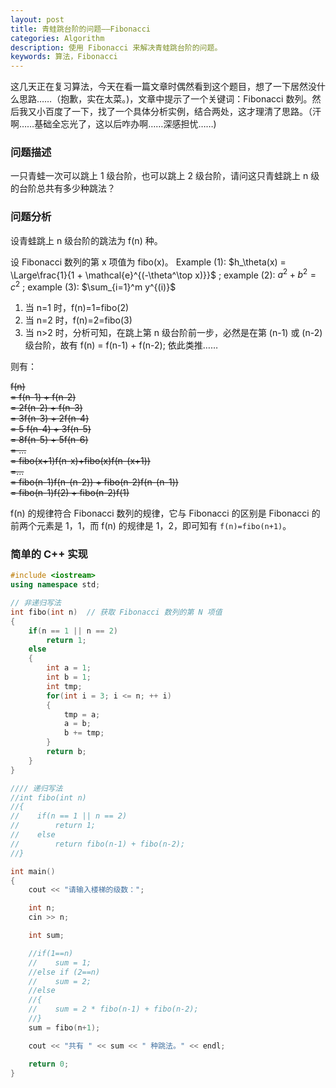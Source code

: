 ```yaml
---
layout: post
title: 青蛙跳台阶的问题——Fibonacci
categories: Algorithm
description: 使用 Fibonacci 来解决青蛙跳台阶的问题。
keywords: 算法，Fibonacci
---
```


这几天正在复习算法，今天在看一篇文章时偶然看到这个题目，想了一下居然没什么思路……（抱歉，实在太菜。)，文章中提示了一个关键词：Fibonacci 数列。然后我又小百度了一下，找了一个具体分析实例，结合两处，这才理清了思路。（汗啊……基础全忘光了，这以后咋办啊……深感担忧……)

### 问题描述

一只青蛙一次可以跳上 1 级台阶，也可以跳上 2 级台阶，请问这只青蛙跳上 n 级的台阶总共有多少种跳法？

### 问题分析

设青蛙跳上 n 级台阶的跳法为 f(n) 种。

设 Fibonacci 数列的第 x 项值为 fibo(x)。
Example (1): $h_\theta(x) = \Large\frac{1}{1 + \mathcal{e}^{(-\theta^\top x)}}$ ; example (2): $a^2 + b^2 = c^2$ ; example (3): $\sum_{i=1}^m y^{(i)}$
1. 当 n=1 时，f(n)=1=fibo(2)
2. 当 n=2 时，f(n)=2=fibo(3)
3. 当 n>2 时，分析可知，在跳上第 n 级台阶前一步，必然是在第 (n-1) 或 (n-2) 级台阶，故有 f(n) = f(n-1) + f(n-2); 依此类推……

则有：

<del>f(n)</del>  
<del>= f(n-1) + f(n-2)</del>  
<del>= 2f(n-2) + f(n-3)</del>  
<del>= 3f(n-3) + 2f(n-4)</del>  
<del>= 5 f(n-4) + 3f(n-5)</del>  
<del>= 8f(n-5) + 5f(n-6)</del>  
<del>= ...</del>  
<del>= fibo(x+1)f(n-x)+fibo(x)f(n-(x+1))</del>  
<del>=...</del>  
<del>= fibo(n-1)f(n-(n-2)) + fibo(n-2)f(n-(n-1))</del>  
<del>= fibo(n-1)f(2) + fibo(n-2)f(1)</del>  

f(n) 的规律符合 Fibonacci 数列的规律，它与 Fibonacci 的区别是 Fibonacci 的前两个元素是 1，1，而 f(n) 的规律是 1，2，即可知有 `f(n)=fibo(n+1)`。

### 简单的 C++ 实现

```cpp
#include <iostream>
using namespace std;

// 非递归写法
int fibo(int n)  // 获取 Fibonacci 数列的第 N 项值
{
    if(n == 1 || n == 2)
        return 1;
    else
    {
        int a = 1;
        int b = 1;
        int tmp;
        for(int i = 3; i <= n; ++ i)
        {
            tmp = a;
            a = b;
            b += tmp;
        }
        return b;
    }
}

//// 递归写法
//int fibo(int n)
//{
//    if(n == 1 || n == 2)
//        return 1;
//    else
//        return fibo(n-1) + fibo(n-2);
//}

int main()
{
    cout << "请输入楼梯的级数：";

    int n;
    cin >> n;

    int sum;

    //if(1==n)
    //    sum = 1;
    //else if (2==n)
    //    sum = 2;
    //else
    //{
    //    sum = 2 * fibo(n-1) + fibo(n-2);
    //}
    sum = fibo(n+1);

    cout << "共有 " << sum << " 种跳法。" << endl;

    return 0;
}
```
